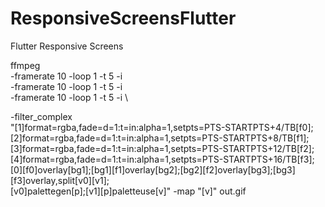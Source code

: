 # ResponsiveScreensFlutter
Flutter Responsive Screens

ffmpeg \
-framerate 10 -loop 1 -t 5 -i [](https://github.com/Sarveshk76/ResponsiveScreensFlutter/blob/main/images/light_mobile.png) \
-framerate 10 -loop 1 -t 5 -i [](https://github.com/Sarveshk76/ResponsiveScreensFlutter/blob/main/images/light_tablet.png) \
-framerate 10 -loop 1 -t 5 -i [](https://github.com/Sarveshk76/ResponsiveScreensFlutter/blob/main/images/light_desktop.png) \

-filter_complex \
"[1]format=rgba,fade=d=1:t=in:alpha=1,setpts=PTS-STARTPTS+4/TB[f0]; \
 [2]format=rgba,fade=d=1:t=in:alpha=1,setpts=PTS-STARTPTS+8/TB[f1]; \
 [3]format=rgba,fade=d=1:t=in:alpha=1,setpts=PTS-STARTPTS+12/TB[f2]; \
 [4]format=rgba,fade=d=1:t=in:alpha=1,setpts=PTS-STARTPTS+16/TB[f3]; \
 [0][f0]overlay[bg1];[bg1][f1]overlay[bg2];[bg2][f2]overlay[bg3];[bg3][f3]overlay,split[v0][v1]; \
 [v0]palettegen[p];[v1][p]paletteuse[v]" -map "[v]" out.gif
